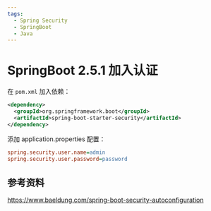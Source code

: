 ```yaml
---
tags:
  - Spring Security
  - SpringBoot
  - Java
---
```


# SpringBoot 2.5.1 加入认证

在 `pom.xml` 加入依赖：

```xml
<dependency>
  <groupId>org.springframework.boot</groupId>
  <artifactId>spring-boot-starter-security</artifactId>
</dependency>
```

添加 application.properties 配置：

```ini
spring.security.user.name=admin
spring.security.user.password=password
```

## 参考资料

https://www.baeldung.com/spring-boot-security-autoconfiguration

